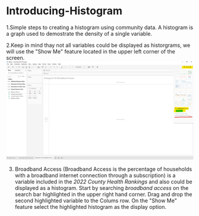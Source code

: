 # Introducing-Histogram
1.Simple steps to creating a histogram using community data. A histogram is a graph used to demostrate the density of a single variable.

2.Keep in mind thay not all variables could be displayed as historgrams, we will use the "Show Me" feature located in the upper left corner of the screen.
![Show Me](https://github.com/yassminarlen/Introducing-Histogram/blob/main/Show%20me%20Feature.png?raw=true)  

3. Broadband Access (Broadband Access is the percentage of households with a broadband internet connection through a subscription) is a variable included in the *2022 County Health Rankings* and also could be displayed as a histogram. 
Start by searching *broadband access* on the search bar highlighted in the upper right hand corner. Drag and drop the second highlighted variable to the Colums row. On the "Show Me" feature select the highlighted histogram as the display option. 
